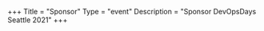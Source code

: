 +++
Title = "Sponsor"
Type = "event"
Description = "Sponsor DevOpsDays Seattle 2021"
+++

<br><br>


<!-- **Sponsorship opportunities are closed. Thank you to all who signed up!** -->

